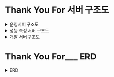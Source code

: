 # Thank You For 서버 구조도
<details>
<summary>운영서버 구조도</summary>
<img src = "https://user-images.githubusercontent.com/18106839/139275905-5f768462-5d88-4579-8868-305b3937c917.png"/>
</details>

<details>
<summary>성능 측정 서버 구조도</summary>
<img src = "https://user-images.githubusercontent.com/18106839/139275986-148b609c-b489-48ef-8061-d6a312ff89ae.png"/>
</details>

<details>
<summary>개발 서버 구조도</summary>
<img src = "https://user-images.githubusercontent.com/18106839/139276078-be5eb238-cfe8-4503-9a08-9d017d3bcfb9.png"/>
</details>

# Thank You For___  ERD

<details>
<summary>ERD</summary>
<img src = "https://user-images.githubusercontent.com/18106839/139279886-915c702f-72a4-4e8f-9cd4-06c0bcd51d86.png"/>
</details>
